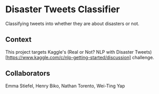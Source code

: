 # Disaster Tweets Classifier
Classifying tweets into whether they are about disasters or not. 

## Context 
This project targets Kaggle's (Real or Not? NLP with Disaster Tweets)[https://www.kaggle.com/c/nlp-getting-started/discussion] challenge.

## Collaborators
Emma Stiefel, Henry Biko, Nathan Torento, Wei-Ting Yap
